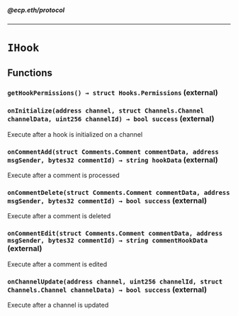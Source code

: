 ##### @ecp.eth/protocol

----

# `IHook`











## Functions

### `getHookPermissions() → struct Hooks.Permissions` (external)





### `onInitialize(address channel, struct Channels.Channel channelData, uint256 channelId) → bool success` (external)

Execute after a hook is initialized on a channel




### `onCommentAdd(struct Comments.Comment commentData, address msgSender, bytes32 commentId) → string hookData` (external)

Execute after a comment is processed




### `onCommentDelete(struct Comments.Comment commentData, address msgSender, bytes32 commentId) → bool success` (external)

Execute after a comment is deleted




### `onCommentEdit(struct Comments.Comment commentData, address msgSender, bytes32 commentId) → string commentHookData` (external)

Execute after a comment is edited




### `onChannelUpdate(address channel, uint256 channelId, struct Channels.Channel channelData) → bool success` (external)

Execute after a channel is updated






